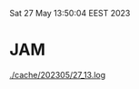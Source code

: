 Sat 27 May 13:50:04 EEST 2023
# JAM
<a href='./cache/202305/27_13.log'>./cache/202305/27_13.log</a>
